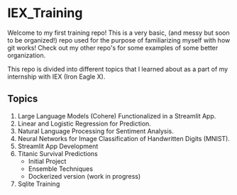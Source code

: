 # IEX_Training

Welcome to my first training repo! This is a very basic, (and messy but soon to be organized!) repo used for the purpose of familiarizing myself with how git works! Check out my other repo's for some examples of some better organization.

This repo is divided into different topics that I learned about as a part of my internship with IEX (Iron Eagle X).

## Topics
1. Large Language Models (Cohere) Functionalized in a Streamlit App.
2. Linear and Logistic Regression for Prediction.
3. Natural Language Processing for Sentiment Analysis.
4. Neural Networks for Image Classification of Handwritten Digits (MNIST).
5. Streamlit App Development
6. Titanic Survival Predictions
    - Initial Project
    - Ensemble Techniques
    - Dockerized version (work in progress)
7. Sqlite Training
